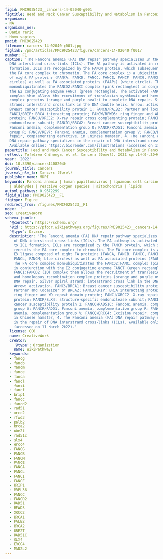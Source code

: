 ```yaml
---
figid: PMC9025423__cancers-14-02040-g001
figtitle: Head and Neck Cancer Susceptibility and Metabolism in Fanconi Anemia
organisms:
- NA
organisms_ner:
- Danio rerio
- Homo sapiens
pmcid: PMC9025423
filename: cancers-14-02040-g001.jpg
figlink: /pmc/articles/PMC9025423/figure/cancers-14-02040-f001/
number: F1
caption: 'The Fanconi anemia (FA) DNA repair pathway specializes in the repair of
  DNA interstrand cross-links (ICLs). The FA pathway is activated in response to ICL
  formation. ICLs are recognized by the FANCM protein, which subsequently recruits
  the FA core complex to chromatin. The FA core complex is a ubiquitin E3 ligase composed
  of eight FA proteins (FANCA, FANCB, FANCC, FANCE, FANCF, FANCG, FANCL, FANCM; blue
  circles) as well as FA associated proteins (FAAPs) (white circle). The FA core complex
  monoubiquitinates the FANCD2:FANCI complex (pink rectangles) in conjunction with
  the E2 conjugating enzyme FANCT (green rectangle). The activated FANCI:FANCD2 (ID)
  complex then allows the recruitment of translesion synthesis and homologous recombination
  complex proteins (orange and purple ovals) to complete DNA repair. Silver spiral
  strand: interstrand cross link in the DNA double helix. Arrow: activation. FANCS/BRCA1:
  Breast cancer susceptibility protein 1; FANCN/PALB2: Partner and localizer of BRCA2;
  FANCJ/BRIP: BRCA interacting protein; FANCW/RFWD3: ring finger and WD repeat domain
  protein; FANCU/XRCC2: X-ray repair cross complementing protein; FANCP/SLX4: structure-specific
  endonuclease subunit; FANCD1/BRCA2: Breast cancer susceptibility protein 2; FANCO/RAD51C:
  Fanconi anemia, complementation group O; FANCR/RAD51: Fanconi anemia, complementation
  group R; FANCV/REV7: Fanconi anemia, complementation group V; FANCQ/ERCC4: Excision
  repair, complementing defective, in Chinese hamster, 4. The Fanconi anemia (FA)
  DNA repair pathway specializes in the repair of DNA interstrand cross-links (ICLs).
  Available online: https://biorender.com/illustrations (accessed on 11 March 2022).'
papertitle: Head and Neck Cancer Susceptibility and Metabolism in Fanconi Anemia.
reftext: Tafadzwa Chihanga, et al. Cancers (Basel). 2022 Apr;14(8):2040.
year: '2022'
doi: 10.3390/cancers14082040
journal_title: Cancers
journal_nlm_ta: Cancers (Basel)
publisher_name: MDPI
keywords: Fanconi anemia | human papillomavirus | squamous cell carcinoma | metabolism
  | aldehydes | reactive oxygen species | mitochondria | lipids
automl_pathway: 0.9572299
figid_alias: PMC9025423__F1
figtype: Figure
redirect_from: /figures/PMC9025423__F1
ndex: ''
seo: CreativeWork
schema-jsonld:
  '@context': https://schema.org/
  '@id': https://pfocr.wikipathways.org/figures/PMC9025423__cancers-14-02040-g001.html
  '@type': Dataset
  description: 'The Fanconi anemia (FA) DNA repair pathway specializes in the repair
    of DNA interstrand cross-links (ICLs). The FA pathway is activated in response
    to ICL formation. ICLs are recognized by the FANCM protein, which subsequently
    recruits the FA core complex to chromatin. The FA core complex is a ubiquitin
    E3 ligase composed of eight FA proteins (FANCA, FANCB, FANCC, FANCE, FANCF, FANCG,
    FANCL, FANCM; blue circles) as well as FA associated proteins (FAAPs) (white circle).
    The FA core complex monoubiquitinates the FANCD2:FANCI complex (pink rectangles)
    in conjunction with the E2 conjugating enzyme FANCT (green rectangle). The activated
    FANCI:FANCD2 (ID) complex then allows the recruitment of translesion synthesis
    and homologous recombination complex proteins (orange and purple ovals) to complete
    DNA repair. Silver spiral strand: interstrand cross link in the DNA double helix.
    Arrow: activation. FANCS/BRCA1: Breast cancer susceptibility protein 1; FANCN/PALB2:
    Partner and localizer of BRCA2; FANCJ/BRIP: BRCA interacting protein; FANCW/RFWD3:
    ring finger and WD repeat domain protein; FANCU/XRCC2: X-ray repair cross complementing
    protein; FANCP/SLX4: structure-specific endonuclease subunit; FANCD1/BRCA2: Breast
    cancer susceptibility protein 2; FANCO/RAD51C: Fanconi anemia, complementation
    group O; FANCR/RAD51: Fanconi anemia, complementation group R; FANCV/REV7: Fanconi
    anemia, complementation group V; FANCQ/ERCC4: Excision repair, complementing defective,
    in Chinese hamster, 4. The Fanconi anemia (FA) DNA repair pathway specializes
    in the repair of DNA interstrand cross-links (ICLs). Available online: https://biorender.com/illustrations
    (accessed on 11 March 2022).'
  license: CC0
  name: CreativeWork
  creator:
    '@type': Organization
    name: WikiPathways
  keywords:
  - fancg
  - fancb
  - fancm
  - fance
  - fanca
  - fancl
  - fanci
  - fancf
  - brip1
  - fancc
  - fancd2
  - rad51
  - xrcc2
  - rfwd3
  - palb2
  - brca2
  - ube2t
  - rad51c
  - slx4
  - ercc4
  - FANCG
  - FANCB
  - FANCM
  - FANCE
  - FANCA
  - FANCL
  - FANCI
  - FANCF
  - BRIP1
  - MRPL36
  - FANCC
  - FANCD2
  - RAD51
  - RFWD3
  - XRCC2
  - BRCA1
  - PALB2
  - BRCA2
  - UBE2T
  - RAD51C
  - SLX4
  - ERCC4
  - MAD2L2
---
```

